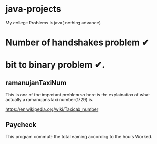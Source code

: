 # java-projects
My college Problems in java( nothing advance)
# Number of handshakes problem ✔
# bit to binary problem ✔.

## ramanujanTaxiNum
This is one of the important problem so here is the explaination of what actually a ramanujans taxi number(1729) is.

https://en.wikipedia.org/wiki/Taxicab_number

## Paycheck 
This program commute the total earning according to the hours Worked.

